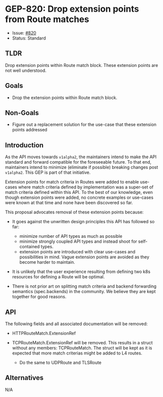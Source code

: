 # GEP-820: Drop extension points from Route matches

* Issue: [#820](https://github.com/kubernetes-sigs/gateway-api/issues/820)
* Status: Standard

## TLDR

Drop extension points within Route match block. These extension points are
not well understood.

## Goals

- Drop the extension points within Route match block.

## Non-Goals

- Figure out a replacement solution for the use-case that these extension
  points addressed

## Introduction

As the API moves towards `v1alpha2`, the maintainers intend to make the API
standard and forward compatible for the foreseeable future. To that end,
maintainers intend to minimize (eliminate if possible) breaking changes post
`v1alpha2`. This GEP is part of that initiative.

Extension points for match criteria in Routes were added to enable use-cases
where match criteria defined by implementation was a super-set of match
criteria defined within this API. To the best of our knowledge, even though
extension points were added, no concrete examples or use-cases were known at
that time and none have been discovered so far.

This proposal advocates removal of these extension points because:

- It goes against the unwritten design principles this API has followed so far: 

  - minimize number of API types as much as possible
  - minimize strongly coupled API types and instead shoot for self-contained
    types.
  - extension points are introduced with clear use-cases and possibilities in
    mind. Vague extension points are avoided as they become harder to maintain.
- It is unlikely that the user experience resulting from defining two k8s
  resources for defining a Route will be optimal.
- There is not prior art on splitting match criteria and backend forwarding
  semantics (spec.backends) in the community. We believe they are kept together
  for good reasons.

## API

The following fields and all associated documentation will be removed:

- HTTPRouteMatch.ExtensionRef
- TCPRouteMatch.ExtensionRef will be removed. This results in a struct without
  any members: TCPRouteMatch. The struct will be kept as it is expected that
  more match criterias might be added to L4 routes.

  - Do the same to UDPRoute and TLSRoute

## Alternatives

N/A

